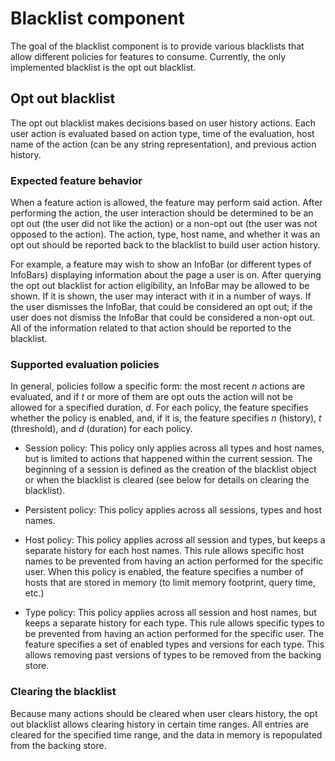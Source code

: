 # Blacklist component #

The goal of the blacklist component is to provide various blacklists that allow
different policies for features to consume. Currently, the only implemented
blacklist is the opt out blacklist.

## Opt out blacklist ##
The opt out blacklist makes decisions based on user history actions. Each user
action is evaluated based on action type, time of the evaluation, host name of
the action (can be any string representation), and previous action history.

### Expected feature behavior ###
When a feature action is allowed, the feature may perform said action. After
performing the action, the user interaction should be determined to be an opt
out (the user did not like the action) or a non-opt out (the user was not
opposed to the action). The action, type, host name, and whether it was an opt
out should be reported back to the blacklist to build user action history.

For example, a feature may wish to show an InfoBar (or different types of
InfoBars) displaying information about the page a user is on. After querying the
opt out blacklist for action eligibility, an InfoBar may be allowed to be shown.
If it is shown, the user may interact with it in a number of ways. If the user
dismisses the InfoBar, that could be considered an opt out; if the user does
not dismiss the InfoBar that could be considered a non-opt out. All of the
information related to that action should be reported to the blacklist.

### Supported evaluation policies ###
In general, policies follow a specific form: the most recent _n_ actions are
evaluated, and if _t_ or more of them are opt outs the action will not be
allowed for a specified duration, _d_. For each policy, the feature specifies
whether the policy is enabled, and, if it is, the feature specifies _n_
(history), _t_ (threshold), and _d_ (duration) for each policy.

* Session policy: This policy only applies across all types and host names, but
is limited to actions that happened within the current session. The beginning of
a session is defined as the creation of the blacklist object or when the
blacklist is cleared (see below for details on clearing the blacklist).

* Persistent policy: This policy applies across all sessions, types and host
names.

* Host policy: This policy applies across all session and types, but keeps a
separate history for each host names. This rule allows specific host names to be
prevented from having an action performed for the specific user. When this
policy is enabled, the feature specifies a number of hosts that are stored in
memory (to limit memory footprint, query time, etc.)

* Type policy: This policy applies across all session and host names, but keeps
a separate history for each type. This rule allows specific types to be
prevented from having an action performed for the specific user. The feature
specifies a set of enabled types and versions for each type. This allows
removing past versions of types to be removed from the backing store.

### Clearing the blacklist ###
Because many actions should be cleared when user clears history, the opt out
blacklist allows clearing history in certain time ranges. All entries are
cleared for the specified time range, and the data in memory is repopulated
from the backing store.
